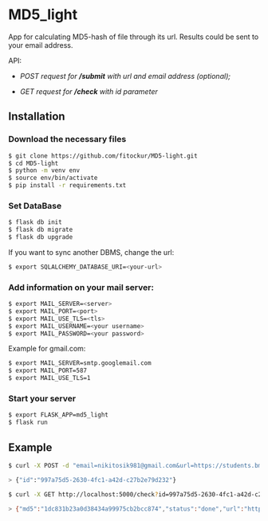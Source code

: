 # MD5_light
App for calculating MD5-hash of file through its url. Results could be sent to your email address.

API:
* *POST request for **/submit** with url and email address (optional);*

* *GET request for **/check** with id parameter*

## Installation

### Download the necessary files
```bash
$ git clone https://github.com/fitockur/MD5-light.git
$ cd MD5-light
$ python -m venv env
$ source env/bin/activate
$ pip install -r requirements.txt
```

### Set DataBase
```bash
$ flask db init
$ flask db migrate
$ flask db upgrade
```

If you want to sync another DBMS, change the url:
```bash
$ export SQLALCHEMY_DATABASE_URI=<your-url>
```

### Add information on your mail server:
```bash
$ export MAIL_SERVER=<server>
$ export MAIL_PORT=<port>
$ export MAIL_USE_TLS=<tls>
$ export MAIL_USERNAME=<your username>
$ export MAIL_PASSWORD=<your password>
```

Example for gmail.com:
```bash
$ export MAIL_SERVER=smtp.googlemail.com
$ export MAIL_PORT=587
$ export MAIL_USE_TLS=1
```
### Start your server
```bash
$ export FLASK_APP=md5_light
$ flask run
```

## Example
```bash
$ curl -X POST -d "email=nikitosik981@gmail.com&url=https://students.bmstu.ru/static/images/eulogo-lite.png" http://localhost:5000/submit

> {"id":"997a75d5-2630-4fc1-a42d-c27b2e79d232"}

$ curl -X GET http://localhost:5000/check?id=997a75d5-2630-4fc1-a42d-c27b2e79d232

> {"md5":"1dc831b23a0d38434a99975cb2bcc874","status":"done","url":"https://students.bmstu.ru/static/images/eulogo-lite.png"}
```